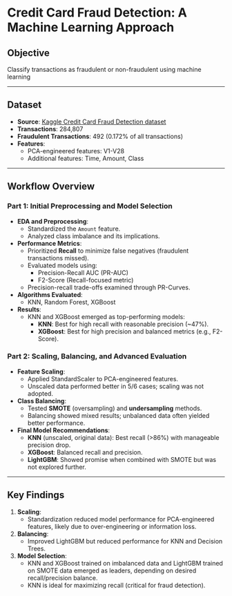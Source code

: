 # Credit Card Fraud Detection: A Machine Learning Approach

## Objective
Classify transactions as fraudulent or non-fraudulent using machine learning

---

## Dataset
- **Source**: [Kaggle Credit Card Fraud Detection dataset](https://www.kaggle.com/mlg-ulb/creditcardfraud)  
- **Transactions**: 284,807  
- **Fraudulent Transactions**: 492 (0.172% of all transactions)  
- **Features**:  
  - PCA-engineered features: V1-V28  
  - Additional features: Time, Amount, Class  

---

## Workflow Overview

### **Part 1**: Initial Preprocessing and Model Selection
- **EDA and Preprocessing**: 
  - Standardized the `Amount` feature.
  - Analyzed class imbalance and its implications.
- **Performance Metrics**:
  - Prioritized **Recall** to minimize false negatives (fraudulent transactions missed).  
  - Evaluated models using:
    - Precision-Recall AUC (PR-AUC)
    - F2-Score (Recall-focused metric)  
  - Precision-recall trade-offs examined through PR-Curves.  
- **Algorithms Evaluated**:
  - KNN, Random Forest, XGBoost  
- **Results**:
  - KNN and XGBoost emerged as top-performing models:
    - **KNN**: Best for high recall with reasonable precision (~47%).  
    - **XGBoost**: Best for high precision and balanced metrics (e.g., F2-Score).  

### **Part 2**: Scaling, Balancing, and Advanced Evaluation
- **Feature Scaling**:  
  - Applied StandardScaler to PCA-engineered features.  
  - Unscaled data performed better in 5/6 cases; scaling was not adopted.  
- **Class Balancing**:  
  - Tested **SMOTE** (oversampling) and **undersampling** methods.  
  - Balancing showed mixed results; unbalanced data often yielded better performance.  
- **Final Model Recommendations**:
  - **KNN** (unscaled, original data): Best recall (>86%) with manageable precision drop.  
  - **XGBoost**: Balanced recall and precision.  
  - **LightGBM**: Showed promise when combined with SMOTE but was not explored further.  

---

## Key Findings
1. **Scaling**:
   - Standardization reduced model performance for PCA-engineered features, likely due to over-engineering or information loss.
2. **Balancing**:
   - Improved LightGBM but reduced performance for KNN and Decision Trees.
3. **Model Selection**:
   - KNN and XGBoost trained on imbalanced data and LightGBM trained on SMOTE data emerged as leaders, depending on desired recall/precision balance.  
   - KNN is ideal for maximizing recall (critical for fraud detection).  
